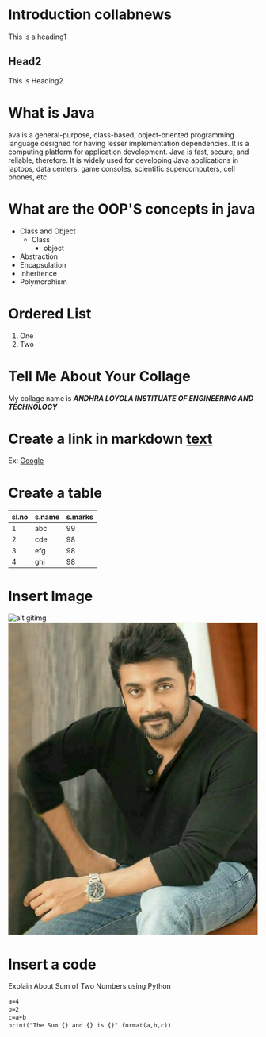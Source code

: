 # Introduction collabnews
This is a heading1


## Head2
This is Heading2

# What is Java
ava is a general-purpose, class-based, object-oriented programming language designed for having lesser implementation dependencies. It is a computing platform for application development. Java is fast, secure, and reliable, therefore. It is widely used for developing Java applications in laptops, data centers, game consoles, scientific supercomputers, cell phones, etc.

# What are the OOP'S concepts in java
* Class and Object
  * Class
    * object
* Abstraction
* Encapsulation
* Inheritence
* Polymorphism

# Ordered List
1. One
2. Two

# Tell Me About Your Collage
My collage name is ***ANDHRA LOYOLA INSTITUATE OF ENGINEERING AND TECHNOLOGY***

# Create a link in markdown [text](url)

Ex: [Google](http://www.google.com)

# Create a table
sl.no|s.name|s.marks|
-----|------|--------
1|abc|99
2|cde|98
3|efg|98
4|ghi|98


# Insert Image
![alt gitimg](gitimg.jpg)
![alt suriya](suriya.jpg)

# Insert a code
Explain About Sum of Two Numbers using Python

    a=4
    b=2
    c=a+b
    print("The Sum {} and {} is {}".format(a,b,c))


